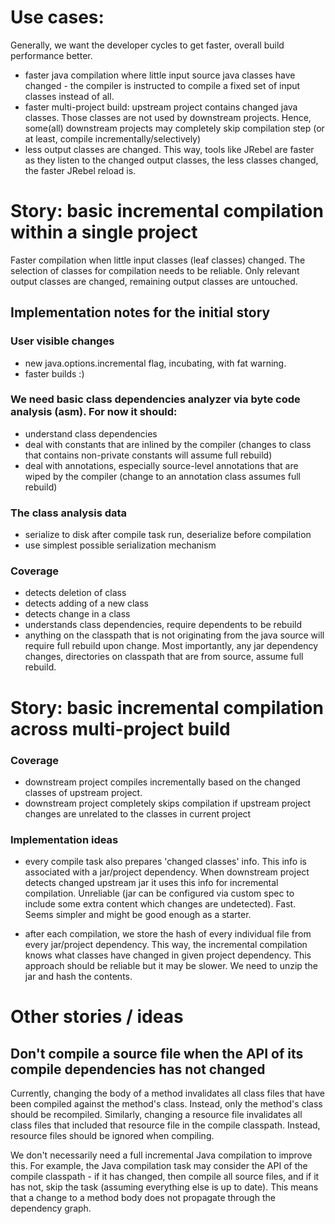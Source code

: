 # Use cases:

Generally, we want the developer cycles to get faster, overall build performance better.

- faster java compilation where little input source java classes have changed - the compiler is instructed to compile a fixed set of input classes instead of all.
- faster multi-project build: upstream project contains changed java classes. Those classes are not used by downstream projects.
    Hence, some(all) downstream projects may completely skip compilation step (or at least, compile incrementally/selectively)
- less output classes are changed. This way, tools like JRebel are faster as they listen to the changed output classes, the less classes changed, the faster JRebel reload is.

# Story: basic incremental compilation within a single project

Faster compilation when little input classes (leaf classes) changed. The selection of classes for compilation needs to be reliable.
Only relevant output classes are changed, remaining output classes are untouched.

## Implementation notes for the initial story

### User visible changes

- new java.options.incremental flag, incubating, with fat warning.
- faster builds :)

### We need basic class dependencies analyzer via byte code analysis (asm). For now it should:

- understand class dependencies
- deal with constants that are inlined by the compiler (changes to class that contains non-private constants will assume full rebuild)
- deal with annotations, especially source-level annotations that are wiped by the compiler (change to an annotation class assumes full rebuild)

### The class analysis data

- serialize to disk after compile task run, deserialize before compilation
- use simplest possible serialization mechanism

### Coverage

- detects deletion of class
- detects adding of a new class
- detects change in a class
- understands class dependencies, require dependents to be rebuild
- anything on the classpath that is not originating from the java source will require full rebuild upon change.
    Most importantly, any jar dependency changes, directories on classpath that are from source, assume full rebuild.

# Story: basic incremental compilation across multi-project build

### Coverage

- downstream project compiles incrementally based on the changed classes of upstream project.
- downstream project completely skips compilation if upstream project changes are unrelated to the classes in current project

### Implementation ideas

- every compile task also prepares 'changed classes' info. This info is associated with a jar/project dependency.
When downstream project detects changed upstream jar it uses this info for incremental compilation.
Unreliable (jar can be configured via custom spec to include some extra content which changes are undetected). Fast.
Seems simpler and might be good enough as a starter.

- after each compilation, we store the hash of every individual file from every jar/project dependency.
This way, the incremental compilation knows what classes have changed in given project dependency.
This approach should be reliable but it may be slower. We need to unzip the jar and hash the contents.

# Other stories / ideas

## Don't compile a source file when the API of its compile dependencies has not changed

Currently, changing the body of a method invalidates all class files that have been compiled against the method's class. Instead, only the method's class should be recompiled.
Similarly, changing a resource file invalidates all class files that included that resource file in the compile classpath. Instead, resource files should be ignored
when compiling.

We don't necessarily need a full incremental Java compilation to improve this. For example, the Java compilation task may consider the API of the compile classpath - if it has
changed, then compile all source files, and if it has not, skip the task (assuming everything else is up to date). This means that a change to a method body does not propagate
through the dependency graph.